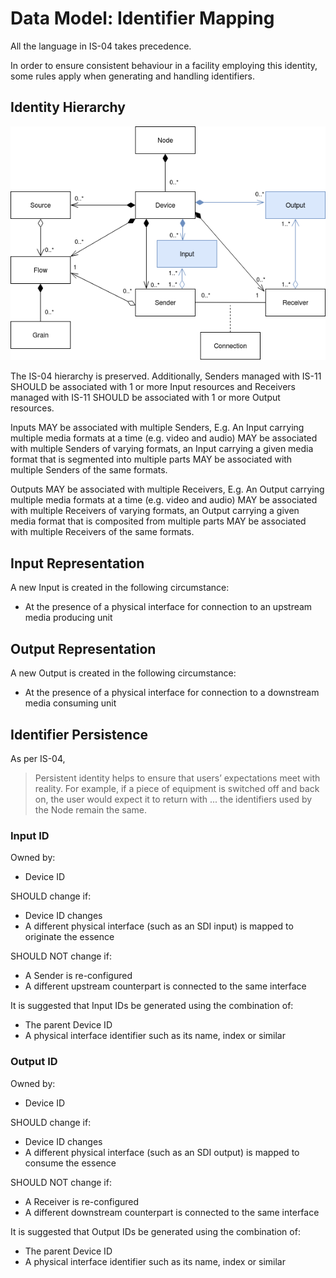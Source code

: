 # Data Model: Identifier Mapping

All the language in IS-04 takes precedence.

In order to ensure consistent behaviour in a facility employing this identity, some rules apply when generating and handling identifiers.

## Identity Hierarchy

![Extended IS-04 Model Diagram](../docs/images/is-11-data-model.png)

The IS-04 hierarchy is preserved. Additionally, Senders managed with IS-11 SHOULD be associated with 1 or more Input resources and Receivers managed with IS-11 SHOULD be associated with 1 or more Output resources.

Inputs MAY be associated with multiple Senders, E.g. An Input carrying multiple media formats at a time (e.g. video and audio) MAY be associated with multiple Senders of varying formats, an Input carrying a given media format that is segmented into multiple parts MAY be associated with multiple Senders of the same formats.

Outputs MAY be associated with multiple Receivers, E.g. An Output carrying multiple media formats at a time (e.g. video and audio) MAY be associated with multiple Receivers of varying formats, an Output carrying a given media format that is composited from multiple parts MAY be associated with multiple Receivers of the same formats.

## Input Representation

A new Input is created in the following circumstance:

- At the presence of a physical interface for connection to an upstream media producing unit

## Output Representation

A new Output is created in the following circumstance:

- At the presence of a physical interface for connection to a downstream media consuming unit

## Identifier Persistence

As per IS-04,

> Persistent identity helps to ensure that users’ expectations meet with reality. For example, if a piece of equipment is switched off and back on, the user would expect it to return with ... the identifiers used by the Node remain the same.

### Input ID

Owned by:

- Device ID

SHOULD change if:

- Device ID changes
- A different physical interface (such as an SDI input) is mapped to originate the essence

SHOULD NOT change if:

- A Sender is re-configured
- A different upstream counterpart is connected to the same interface

It is suggested that Input IDs be generated using the combination of:

- The parent Device ID
- A physical interface identifier such as its name, index or similar

### Output ID

Owned by:

- Device ID

SHOULD change if:

- Device ID changes
- A different physical interface (such as an SDI output) is mapped to consume the essence

SHOULD NOT change if:

- A Receiver is re-configured
- A different downstream counterpart is connected to the same interface

It is suggested that Output IDs be generated using the combination of:

- The parent Device ID
- A physical interface identifier such as its name, index or similar
